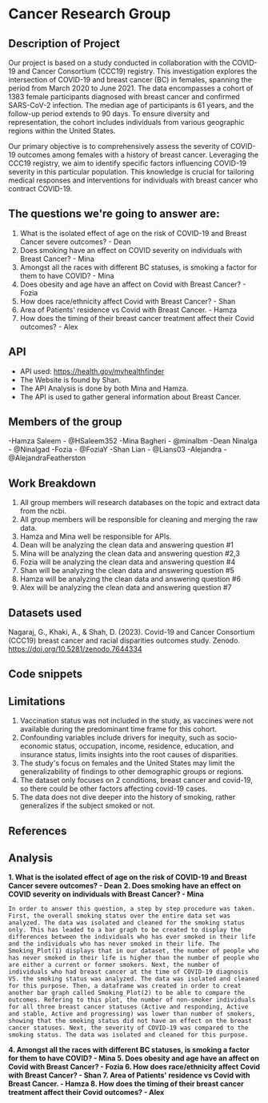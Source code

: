 # Cancer Research Group

## Description of Project

Our project is based on a study conducted in collaboration with the COVID-19 and Cancer Consortium (CCC19) registry. This investigation explores the intersection of COVID-19 and breast cancer (BC) in females, spanning the period from March 2020 to June 2021. The data encompasses a cohort of 1383 female participants diagnosed with breast cancer and confirmed SARS-CoV-2 infection. The median age of participants is 61 years, and the follow-up period extends to 90 days. To ensure diversity and representation, the cohort includes individuals from various geographic regions within the United States.

Our primary objective is to comprehensively assess the severity of COVID-19 outcomes among females with a history of breast cancer. Leveraging the CCC19 registry, we aim to identify specific factors influencing COVID-19 severity in this particular population. This knowledge is crucial for tailoring medical responses and interventions for individuals with breast cancer who contract COVID-19.

## The questions we're going to answer are:
1. What is the isolated effect of age on the risk of COVID-19 and Breast Cancer severe outcomes? - Dean 
2. Does smoking have an effect on COVID severity on individuals with Breast Cancer? - Mina
3. Amongst all the races with different BC statuses, is smoking a factor for them to have COVID? - Mina
4. Does obesity and age have an affect on Covid with Breast Cancer? - Fozia
5. How does race/ethnicity affect Covid with Breast Cancer? - Shan
6. Area of Patients' residence vs Covid with Breast Cancer. - Hamza
7. How does the timing of their breast cancer treatment affect their Covid outcomes? - Alex

## API
- API used: https://health.gov/myhealthfinder
- The Website is found by Shan.
- The API Analysis is done by both Mina and Hamza.
- The API is used to gather general information about Breast Cancer. 

## Members of the group
-Hamza Saleem - @HSaleem352
-Mina Bagheri - @minalbm
-Dean Ninalga - @Ninalgad 
-Fozia - @FoziaY
-Shan Lian - @Lians03
-Alejandra - @AlejandraFeatherston

## Work Breakdown 
1. All group members will research databases on the topic and extract data from the ncbi.
2. All group members will be responsible for cleaning and merging the raw data.
3. Hamza and Mina well be responsible for APIs.
4. Dean will be analyzing the clean data and answering question #1
5. Mina will be analyzing the clean data and answering question #2,3
6. Fozia will be analyzing the clean data and answering question #4
7. Shan will be analyzing the clean data and answering question #5
8. Hamza will be analyzing the clean data and answering question #6
9. Alex will be analyzing the clean data and answering question #7
  
## Datasets used 
Nagaraj, G., Khaki, A., & Shah, D. (2023). Covid-19 and Cancer Consortium (CCC19) breast cancer and racial disparities outcomes study. Zenodo. https://doi.org/10.5281/zenodo.7644334

## Code snippets

## Limitations
1. Vaccination status was not included in the study, as vaccines were not available during the predominant time frame for this cohort.
2. Confounding variables include drivers for inequity, such as socio-economic status, occupation, income, residence, education, and insurance status, limits insights into the root causes of disparities.
3. The study's focus on females and the United States may limit the generalizability of findings to other demographic groups or regions.
4. The dataset only focuses on 2 conditions, breast cancer and covid-19, so there could be other factors affecting covid-19 cases.
5. The data does not dive deeper into the history of smoking, rather generalizes if the subject smoked or not.

## References 

## Analysis 

**1. What is the isolated effect of age on the risk of COVID-19 and Breast Cancer severe outcomes? - Dean** 
**2. Does smoking have an effect on COVID severity on individuals with Breast Cancer? - Mina**

    In order to answer this question, a step by step procedure was taken. First, the overall smoking status over the entire data set was analyzed. The data was isolated and cleaned for the smoking status only. This has leaded to a bar graph to be created to display the differences between the individuals who has ever smoked in their life and the individuals who has never smoked in their life. The Smoking_Plot(1) displays that in our dataset, the number of people who has never smoked in their life is higher than the number of people who are either a current or former smokers. Next, the number of individuals who had breast cancer at the time of COVID-19 diagnosis VS. the smoking status was analyzed. The data was isolated and cleaned for this purpose. Then, a dataframe was created in order to creat another bar graph called Smoking_Plot(2) to be able to compare the outcomes. Refering to this plot, the number of non-smoker individuals for all three breast cancer statuses (Active and responding, Active and stable, Active and progressing) was lower than number of smokers, showing that the smoking status did not have an effect on the breast cancer statuses. Next, the severity of COVID-19 was compared to the smoking status. The data was isolated and cleaned for this purpose.	
   
**4. Amongst all the races with different BC statuses, is smoking a factor for them to have COVID? - Mina
5. Does obesity and age have an affect on Covid with Breast Cancer? - Fozia
6. How does race/ethnicity affect Covid with Breast Cancer? - Shan
7. Area of Patients' residence vs Covid with Breast Cancer. - Hamza
8. How does the timing of their breast cancer treatment affect their Covid outcomes? - Alex**














